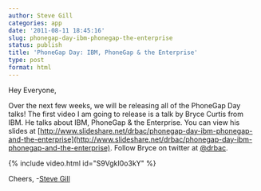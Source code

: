```yaml
---
author: Steve Gill
categories: app
date: '2011-08-11 18:45:16'
slug: phonegap-day-ibm-phonegap-the-enterprise
status: publish
title: 'PhoneGap Day: IBM, PhoneGap & the Enterprise'
type: post
format: html
---
```


Hey Everyone,

Over the next few weeks, we will be releasing all of the PhoneGap Day talks! The first video I am going to release is a talk by Bryce Curtis from IBM. He talks about IBM, PhoneGap & the Enterprise. You can view his slides at [http://www.slideshare.net/drbac/phonegap-day-ibm-phonegap-and-the-enterprise](http://www.slideshare.net/drbac/phonegap-day-ibm-phonegap-and-the-enterprise). Follow Bryce on twitter at [@drbac](http://twitter.com/#!/drbac).

{% include video.html id="S9VgkI0o3kY" %}

Cheers, -[Steve Gill](http://twitter.com/#!/stevesgill)
